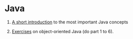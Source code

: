 # Java

1. [A short introduction](http://docs.oracle.com/javase/tutorial/java/concepts/index.html) to the most important Java concepts

2. [Exercises](http://www.davin.50webs.com/research/1999/tsj4cp.html) on object-oriented Java (do part 1 to 6).

